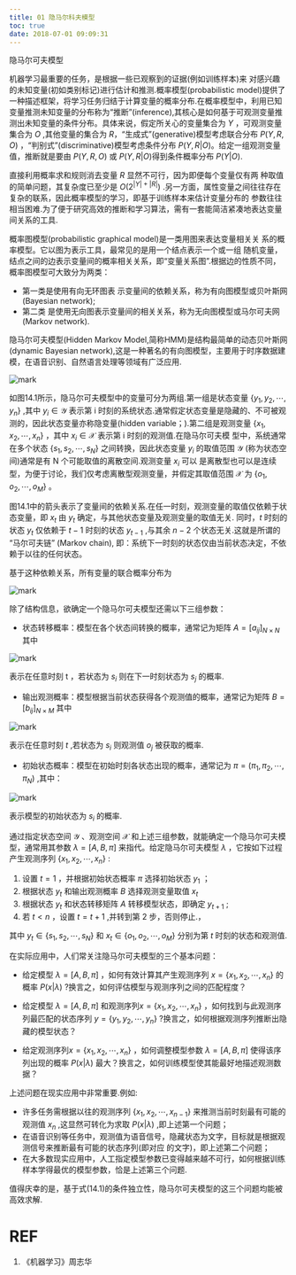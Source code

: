 ```yaml
---
title: 01 隐马尔科夫模型
toc: true
date: 2018-07-01 09:09:31
---
```



隐马尔可夫模型



机器学习最重要的任务，是根据一些已观察到的证据(例如训练样本)来 对感兴趣的未知变量(初如类别标记)进行估计和推测.概率模型(probabilistic model)提供了一种描述框架，将学习任务归结于计算变量的概率分布.在概率模型中，利用已知变量推测未知变量的分布称为“推断”(inference),其核心是如何基于可观测变量推测出未知变量的条件分布。具体来说，假定所关心的变量集合为 $Y$ ，可观测变量集合为 $O$ ,其他变量的集合为 $R$，“生成式”(generative)模型考虑联合分布 $P(Y,R,O)$ ，“判别式”(discriminative)模型考虑条件分布 $P(Y,R|O)$。给定一组观测变量值，推断就是要由 $P(Y,R,O)$ 或 $P(Y,R|O)$得到条件概率分布 $P(Y|O)$.

直接利用概率求和规则消去变量 $R$ 显然不可行，因为即便每个变量仅有两 种取值的简单问题，其复杂度已至少是 $O(2^{|Y|+|R|})$ .另一方面，属性变量之间往往存在复杂的联系，因此概率模型的学习，即基于训练样本来估计变量分布的 参数往往相当困难.为了便于研究高效的推断和学习算法，需有一套能简洁紧凑地表达变量间关系的工具.

概率图模型(probabilistic graphical model)是一类用图来表达变量相关关 系的概率模型。它以图为表示工具，最常见的是用一个结点表示一个或一组 随机变量，结点之间的边表示变量间的概率相关关系，即“变量关系图”.根据边的性质不同，概率图模型可大致分为两类：

- 第一类是使用有向无环图表 示变量间的依赖关系，称为有向图模型或贝叶斯网(Bayesian network);
- 第二类 是使用无向图表示变量间的相关关系，称为无向图模型或马尔可夫网(Markov network).

隐马尔可夫模型(Hidden Markov Model,简称HMM)是结构最简单的动态贝叶斯网(dynamic Bayesian network),这是一种著名的有向图模型，主要用于时序数据建模，在语音识别、自然语言处理等领域有广泛应用.

![mark](http://pacdb2bfr.bkt.clouddn.com/blog/image/180701/8id691C700.png?imageslim)

如图14.1所示，隐马尔可夫模型中的变量可分为两组.第一组是状态变量 $\{y_1,y_2,\cdots,y_n\}$ ,其中 $y_i\in \mathcal{Y}$ 表示第 i 时刻的系统状态.通常假定状态变量是隐藏的、不可被观测的，因此状态变量亦称隐变量(hidden variable；).第二组是观测变量 $\{x_1,x_2,\cdots,x_n\}$ ，其中 $x_i\in\mathcal{X}$ 表示第 i 时刻的观测值.在隐马尔可夫模 型中，系统通常在多个状态 $\{s_1,s_2,\cdots,s_N\}$ 之间转换，因此状态变量 $y_i$ 的取值范围 $\mathcal{Y}$ (称为状态空间)通常是有 N 个可能取值的离散空间.观测变量 $x_i$ 可以 是离散型也可以是连续型，为便于讨论，我们仅考虑离散型观测变量，并假定其取值范围 $\mathcal{X}$  为 $\{o_1,o_2,\cdots,o_M\}$ 。



图14.1中的箭头表示了变量间的依赖关系.在任一时刻，观测变量的取值仅依赖于状态变量，即 $x_t$ 由 $y_t$ 确定，与其他状态变量及观测变量的取值无关. 同时，$t$ 时刻的状态 $y_t$ 仅依赖于 $t-1$ 时刻的状态 $y_{t-1}$ ,与其余 $n-2$ 个状态无关.这就是所谓的 “马尔可夫链” (Markov chain), 即：系统下一时刻的状态仅由当前状态决定，不依赖于以往的任何状态。

基于这种依赖关系，所有变量的联合概率分布为

![mark](http://pacdb2bfr.bkt.clouddn.com/blog/image/180701/cjC725lgDd.png?imageslim)


除了结构信息，欲确定一个隐马尔可夫模型还需以下三组参数：

- 状态转移概率：模型在各个状态间转换的概率，通常记为矩阵 $A =[a_{ij}]_{N\times N}$ 其中

![mark](http://pacdb2bfr.bkt.clouddn.com/blog/image/180701/1ae3K1hI5E.png?imageslim)

表示在任意时刻 t ，若状态为 $s_i$ 则在下一时刻状态为 $s_j$ 的概率.

- 输出观测概率：模型根据当前状态获得各个观测值的概率，通常记为矩阵 $B=[b_{ij}]_{N\times M}$ 其中

![mark](http://pacdb2bfr.bkt.clouddn.com/blog/image/180701/jf1EIj21B6.png?imageslim)

表示在任意时刻 $t$ ,若状态为 $s_i$ 则观测值 $o_j$ 被获取的概率.

- 初始状态概率：模型在初始时刻各状态出现的概率，通常记为 $\pi=(\pi_1,\pi_2,\cdots,\pi_N)$ ,其中：

![mark](http://pacdb2bfr.bkt.clouddn.com/blog/image/180701/CCJ7mB7iIC.png?imageslim)

表示模型的初始状态为 $s_i$ 的概率.

通过指定状态空间 $\mathcal{Y}$ 、观测空间 $\mathcal{X}$ 和上述三组参数，就能确定一个隐马尔可夫模型，通常用其参数 $\lambda=[A,B,\pi]$ 来指代。给定隐马尔可夫模型 $\lambda$ ，它按如下过程产生观测序列 $\{x_1,x_2,\cdots ,x_n\}$ :

1. 设置 $t=1$ ，并根据初始状态概率 $\pi$ 选择初始状态 $y_1$ ；
2. 根据状态 $y_t$ 和输出观测概率 $B$ 选择观测变量取值 $x_t$
3. 根据状态 $y_t$ 和状态转移矩阵 $A$ 转移模型状态，即确定 $y_{t+1}$ ;
4. 若 $t<n$ ，设置 $t=t+1$ ,并转到第 2 步，否则停止.，

其中 $y_t\in\{s_1,s_2,\cdots,s_N\}$ 和 $x_t\in\{o_1,o_2,\cdots ,o_M\}$ 分别为第 $t$ 时刻的状态和观测值.


在实际应用中，人们常关注隐马尔可夫模型的三个基本问题：

- 给定模型 $\lambda=[A,B,\pi]$ ，如何有效计算其产生观测序列 $x=\{x_1,x_2,\cdots,x_n\}$ 的概率 $P(x|\lambda)$ ?换言之，如何评估模型与观测序列之间的匹配程度？

- 给定模型 $\lambda=[A,B,\pi]$ 和观测序列$x=\{x_1,x_2,\cdots,x_n\}$ ，如何找到与此观测序列最匹配的状态序列 $y=\{y_1,y_2,\cdots ,y_n\}$ ?换言之，如何根据观测序列推断出隐藏的模型状态？

- 给定观测序列$x=\{x_1,x_2,\cdots,x_n\}$ ，如何调整模型参数 $\lambda=[A,B,\pi]$ 使得该序列出现的概率 $P(x |\lambda)$ 最大？换言之，如何训练模型使其能最好地描述观测数据？

上述问题在现实应用中非常重要.例如:

- 许多任务需根据以往的观测序列 $\{x_1,x_2,\cdots,x_{n-1}\}$ 来推测当前时刻最有可能的观测值 $x_n$ ,这显然可转化为求取 $P(x|\lambda)$ ,即上述第一个问题；
- 在语音识别等任务中，观测值为语音信号，隐藏状态为文字，目标就是根据观测信号来推断最有可能的状态序列(即对应 的文字)，即上述第二个问题；
- 在大多数现实应用中，人工指定模型参数已变得越来越不可行，如何根据训练样本学得最优的模型参数，恰是上述第三个问题.

值得庆幸的是，基于式(14.1)的条件独立性，隐马尔可夫模型的这三个问题均能被高效求解.



# REF
1. 《机器学习》周志华
